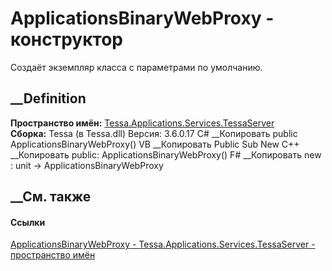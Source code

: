 # ApplicationsBinaryWebProxy - конструктор
Создаёт экземпляр класса с параметрами по умолчанию.
##  __Definition
 **Пространство имён:**
[Tessa.Applications.Services.TessaServer](N_Tessa_Applications_Services_TessaServer.htm)  
 **Сборка:** Tessa (в Tessa.dll) Версия: 3.6.0.17
C# __Копировать
     public ApplicationsBinaryWebProxy()
VB __Копировать
     Public Sub New
C++ __Копировать
     public:
    ApplicationsBinaryWebProxy()
F# __Копировать
     new : unit -> ApplicationsBinaryWebProxy
##  __См. также
#### Ссылки
[ApplicationsBinaryWebProxy -
](T_Tessa_Applications_Services_TessaServer_ApplicationsBinaryWebProxy.htm)
[Tessa.Applications.Services.TessaServer - пространство
имён](N_Tessa_Applications_Services_TessaServer.htm)
